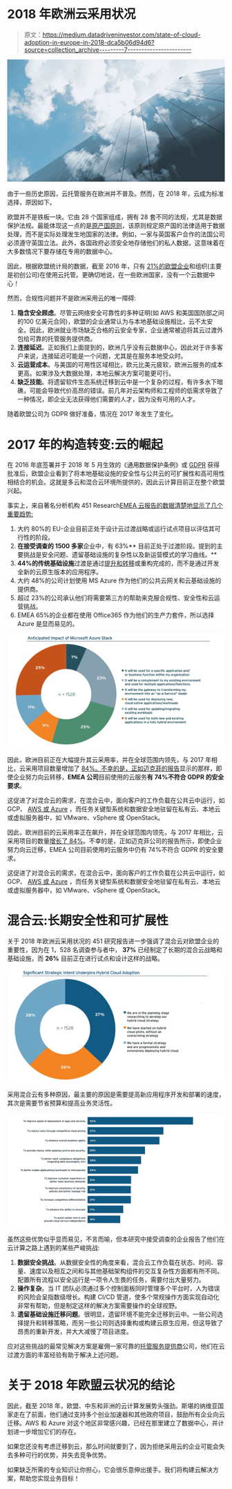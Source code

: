# 2018 年欧洲云采用状况

> 原文：<https://medium.datadriveninvestor.com/state-of-cloud-adoption-in-europe-in-2018-dca5b06d94d6?source=collection_archive---------7----------------------->

![](img/15392b50f96591a8e4055f7a1094a70b.png)

由于一些历史原因，云托管服务在欧洲并不普及。然而，在 2018 年，云成为标准选择，原因如下。

欧盟并不是铁板一块。它由 28 个国家组成，拥有 28 套不同的法规，尤其是数据保护法规。最能体现这一点的是[原产国原则](https://en.wikipedia.org/wiki/Country_of_origin_principle)，该原则规定原产国的法律适用于数据处理，而不是实际处理发生地国家的法律。例如，一家与英国客户合作的法国公司必须遵守英国立法。此外，各国政府必须安全地存储他们的私人数据，这意味着在大多数情况下要存储在专用的数据中心。

因此，根据欧盟统计局的数据，截至 2016 年，只有 [21%的欧盟企业](https://ec.europa.eu/eurostat/statistics-explained/index.php/Cloud_computing_-_statistics_on_the_use_by_enterprises)和组织(主要是初创公司)在使用云托管。更确切地说，在一些欧洲国家，没有一个云数据中心！

然而，合规性问题并不是欧洲采用云的唯一障碍:

1.  **隐含安全顾虑**。尽管云网络安全可靠性的多种证明(如 AWS 和美国国防部之间的100 亿美元合同)，欧盟的企业通常认为与本地基础设施相比，云不太安全。因此，欧洲就业市场缺乏合格的云安全专家，企业通常被迫将其云过渡外包给可靠的托管服务提供商。
2.  **连接延迟**。正如我们上面提到的，欧洲几乎没有云数据中心，因此对于许多客户来说，连接延迟可能是一个问题，尤其是在服务本地受众时。
3.  **云运营成本**。与美国的可用性区域相比，欧元比美元疲软，欧洲云服务的成本更高。如果涉及大数据处理，本地云解决方案可能更可行。
4.  **缺乏技能**。将遗留软件生态系统迁移到云中是一个复杂的过程，有许多水下暗礁，可能会导致代价高昂的错误。前几年对云架构师和工程师的低需求导致了一种情况，即企业无法获得他们需要的人才，因为没有可用的人才。

随着欧盟公司为 GDPR 做好准备，情况在 2017 年发生了变化。

# 2017 年的构造转变:云的崛起

在 2016 年底签署并于 2018 年 5 月生效的《通用数据保护条例》或 [GDPR](https://itsvit.com/blog/gdpr-can-ruin-trampoline-business/) 获得批准后，欧盟企业看到了将本地基础设施的安全性与公共云的可扩展性和高可用性相结合的机会。这就是多云和混合云环境所提供的，因此云计算目前正在整个欧盟兴起。

事实上，来自著名分析机构 451 Research[EMEA 云报告的数据清楚地显示了几个重要趋势:](https://www.eu.ntt.com/en/lp/Going_Hybrid_Report.html)

1.  大约 80%的 EU-企业目前正处于设计云过渡战略或运行试点项目以评估其可行性的阶段。
2.  **在接受调查的 1500 多家**企业中，有 63%** 目前正处于过渡阶段。提到的主要挑战是安全问题、遗留基础设施的复杂性以及新运营模式的学习曲线。**
3.  **44%的传统基础设施**过渡是通过[提升和转移](https://itsvit.com/blog/cloud-native-vs-lift-shift-way-choose/)或重构完成的，而不是通过开发全新的云原生版本的应用程序。
4.  大约 48%的公司计划使用 MS Azure 作为他们的公共云网关和云基础设施的提供商。
5.  超过 23%的公司承认他们将需要第三方的帮助来克服合规性、安全性和云运营挑战。
6.  EMEA 65%的企业都在使用 Office365 作为他们的生产力套件，所以选择 Azure 是显而易见的。

![](img/f52cb1751c7293303ce7ff863f3261d5.png)

因此，欧洲目前正在大幅提升其云采用率，并在全球范围内领先，与 2017 年相比，云采用项目数量增加了 [84%。不幸的是，正如迈克菲的报告](https://dzone.com/articles/in-europe-cloud-is-the-new-default)显示的那样，即使企业努力向云转移，**EMEA 公司**目前使用的云服务**有 74%不符合 GDPR 的安全要求**。

这促进了对混合云的需求，在混合云中，面向客户的工作负载在公共云中运行，如 GCP、 [AWS 或 Azure](https://itsvit.com/blog/aws-vs-ms-azure-cloud-provider-choose/) ，而任务关键型系统和数据安全地驻留在私有云、本地云或虚拟服务器中，如 VMware、vSphere 或 OpenStack。

因此，欧洲目前的云采用率正在飙升，并在全球范围内领先，与 2017 年相比，云采用项目的数量[增长了 84%](https://dzone.com/articles/in-europe-cloud-is-the-new-default)。不幸的是，正如迈克菲公司的报告所示，即使企业努力向云迁移，EMEA 公司目前使用的云服务中仍有 74%不符合 GDPR 的安全要求。

这促进了对混合云的需求，在混合云中，面向客户的工作负载在公共云中运行，如 GCP、 [AWS 或 Azure](https://itsvit.com/blog/aws-vs-ms-azure-cloud-provider-choose/) ，而任务关键型系统和数据安全地驻留在私有云、本地云或虚拟服务器中，如 VMware、vSphere 或 OpenStack。

# 混合云:长期安全性和可扩展性

关于 2018 年欧洲云采用状况的 451 研究报告进一步强调了混合云对欧盟企业的重要性，因为在 1，528 名调查参与者中， **37%** 已经制定了长期的混合云战略和基础设施，而 **26%** 目前正在进行试点和设计这样的战略。

![](img/ad8e421fe4a6e28cf5c4e58e1397d54f.png)

采用混合云有多种原因，最主要的原因是需要提高新应用程序开发和部署的速度，其次是需要节省预算和提高业务灵活性。

![](img/08124a0a1c8423b3e2a2649ab191c25d.png)

虽然这些优势似乎显而易见，不言而喻，但本研究中接受调查的企业报告了他们在云计算之路上遇到的某些严峻挑战:

1.  **数据安全挑战**。从数据安全性的角度来看，混合云工作负载在状态、时间、容量、速度以及相互之间和与其他基础架构组件的交互复杂性方面都有所不同。配置所有流程以安全运行是一项令人生畏的任务，需要付出大量努力。
2.  **操作复杂**。当 IT 团队必须通过多个控制面板同时管理多个平台时，人为错误的风险会呈指数级增长。构建 CI/CD 管道，使多个常规操作方面实现自动化非常有帮助，但是制定这样的解决方案需要操作的全球视野。
3.  **遗留基础设施迁移问题**。很明显，遗留环境不能完全迁移到云中。一些公司选择提升和转移策略，而另一些公司则选择重构或构建云原生应用，但这导致了昂贵的重新开发，并大大减慢了项目进度。

应对这些挑战的最常见解决方案是雇佣一家可靠的[托管服务提供商](https://clutch.co/it-services/msp)公司，他们在云过渡方面的丰富经验有助于解决上述问题。

# 关于 2018 年欧盟云状况的结论

因此，截至 2018 年，欧盟、中东和非洲的云计算发展势头强劲。斯堪的纳维亚国家走在了前面，他们通过支持多个创业加速器和其他政府项目，鼓励所有企业向云迁移。AWS 和 Azure 对这个地区非常感兴趣，已经在那里建立了数据中心，并计划进一步增加它们的存在。

如果您还没有考虑迁移到云，那么时间就要到了，因为拒绝采用云的企业可能会失去多种可行的优势，并失去竞争优势。

如果缺乏所需的专业知识让你担心，它会很乐意伸出援手。我们将构建云解决方案，帮助您实现业务目标！